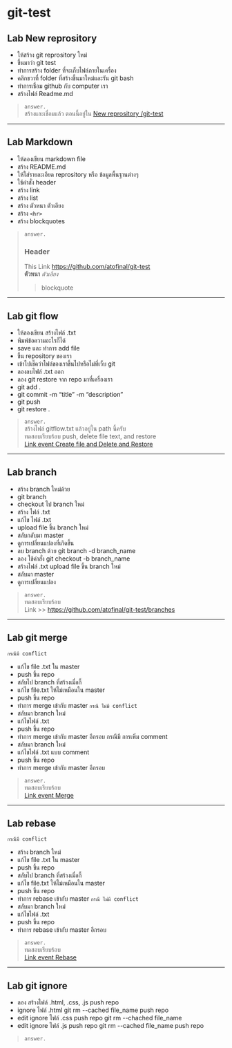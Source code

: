 # git-test

## Lab New reprository
+ ให้สร้าง git reprository ใหม่
+ ขึ้นมาว่า git test
+ ทำการสร้าง folder ที่จะเก็บไฟล์ภายในเครื่อง
+ คลิกขวาที่ folder ที่สร้างขึ้นมาใหม่และรัน git bash
+ ทำการเชื่อม github กับ computer เรา
+ สร้างไฟล์ Readme.md
> `answer.`  
> สร้างและเชื่อมแล้ว ตอนนี้อยู่ใน [New reprository /git-test](https://github.com/atofinal/git-test)

---

## Lab Markdown
+ ให้ลองเขียน markdown file
+ สร้าง README.md
+ ให้ใส่รายละเอียด reprository หรือ ข้อมูลพื้นฐานต่างๆ
+ ใช้คำสั่ง header
+ สร้าง link
+ สร้าง list
+ สร้าง ตัวหนา ตัวเอียง
+ สร้าง `<hr>`
+ สร้าง blockquotes
> `answer.`  
> ### Header
> This Link <https://github.com/atofinal/git-test>  
> **ตัวหนา** _ตัวเอียง_  
> > blockquote
---

## Lab git flow
+ ให้ลองเขียน สร้างไฟล์ .txt
+ พิมพ์ข้อความอะไรก็ได้
+ save และ ทำการ add file
+ ขึ้น repository ของเรา
+ เข้าไปเช็คว่าไฟล์ของเราขึ้นไปหรือไม่ที่เว็บ git 
+ ลองลบไฟล์ .txt ออก
+ ลอง git restore จาก repo มาที่เครื่องเรา
+ git add .
+ git commit -m “title” -m “description”
+ git push
+ git restore .
> `answer.`  
> สร้างไฟล์ gitflow.txt แล้วอยู่ใน path นี้ครับ  
> ทดสอบเรียบร้อบ push, delete file text, and restore  
> [Link event Create file and Delete and Restore](https://github.com/atofinal/git-test/commit/ef43a11130f2eee0269e1a80e78f3b29b78d8616#diff-30087da60dcbf4b25422381524540f60)

---

## Lab branch
+ สร้าง branch ใหม่ด้วย
+ git branch
+ checkout ไป branch ใหม่
+ สร้าง ไฟล์ .txt
+ แก้ไข ไฟล์ .txt
+ upload file ขึ้น branch ใหม่
+ สลับกลับมา master
+ ดูการเปลี่ยนแปลงที่เกิดขึ้น
+ ลบ branch ด้วย git branch -d branch_name
+ ลอง ใช้คำสั่ง git checkout -b branch_name
+ สร้างไฟล์ .txt upload file ขึ้น branch ใหม่
+ สลับมา master
+ ดูการเปลี่ยนแปลง
> `answer.`  
> ทดสอบเรียบร้อบ  
> Link >> <https://github.com/atofinal/git-test/branches>

---

## Lab git merge  
`กรณีมี conflict`
+ แก้ไข file .txt ใน master
+ push ขึ้น repo
+ สลับไป branch ที่สร้างเมื่อกี้
+ แก้ไข file.txt ให้ไม่เหมือนใน master
+ push ขึ้น repo
+ ทำการ merge เข้ากับ master
`กรณี ไม่มี conflict`
+ สลับมา branch ใหม่
+ แก้ไขไฟล์ .txt
+ push ขึ้น repo
+ ทำการ merge เข้ากับ master อีกรอบ กรณีมี การเพิ่ม comment
+ สลับมา branch ใหม่
+ แก้ไขไฟล์ .txt แบบ comment
+ push ขึ้น repo
+ ทำการ merge เข้ากับ master อีกรอบ
> `answer.`  
> ทดสอบเรียบร้อบ  
> [Link event Merge](https://github.com/atofinal/git-test/commit/9a19054fc4490e49bf6788d3d5b4580a734886aa#diff-30087da60dcbf4b25422381524540f60)

---

## Lab rebase
`กรณีมี conflict `  
+ สร้าง branch ใหม่
+ แก้ไข file .txt ใน master
+ push ขึ้น repo
+ สลับไป branch ที่สร้างเมื่อกี้
+ แก้ไข file.txt ให้ไม่เหมือนใน master
+ push ขึ้น repo
+ ทำการ rebase เข้ากับ master
`กรณี ไม่มี conflict`  
+ สลับมา branch ใหม่
+ แก้ไขไฟล์ .txt
+ push ขึ้น repo
+ ทำการ rebase เข้ากับ master อีกรอบ
> `answer.`  
> ทดสอบเรียบร้อบ  
> [Link event Rebase](https://github.com/atofinal/git-test/commit/d41fa8eb30b27bd0f79e8564bd6e52b2b908bac6)

---

## Lab git ignore
+ ลอง สร้างไฟล์ .html, .css, .js push repo
+ ignore ไฟล์ .html git rm --cached file_name push repo
+ edit ignore ไฟล์ .css push repo git rm --chached file_name
+ edit ignore ไฟล์ .js push repo git rm --cached file_name push repo
> `answer.`  
> 


